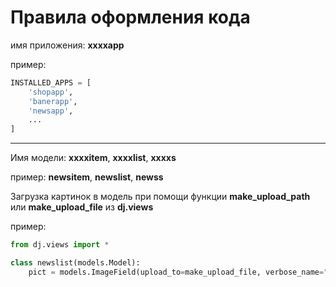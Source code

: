 # Правила оформления кода

имя приложения: **xxxxapp**

пример:
```python
INSTALLED_APPS = [
	'shopapp',
	'banerapp',
	'newsapp',
	...
]
```

***

Имя модели: **xxxxitem**, **xxxxlist**, **xxxxs**

пример: **newsitem**, **newslist**, **newss**


Загрузка картинок в модель при помощи функции **make_upload_path** или **make_upload_file** из **dj.views**

пример:
```python
from dj.views import *

class newslist(models.Model):
	pict = models.ImageField(upload_to=make_upload_file, verbose_name="Изображение")
```
